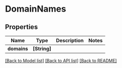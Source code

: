 # DomainNames

## Properties
Name | Type | Description | Notes
------------ | ------------- | ------------- | -------------
**domains** | **[String]** |  | 

[[Back to Model list]](../README.md#documentation-for-models) [[Back to API list]](../README.md#documentation-for-api-endpoints) [[Back to README]](../README.md)


